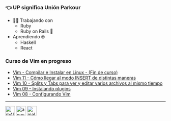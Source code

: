 ### :point_left: UP significa Unión Parkour

* :woman_technologist: Trabajando con
  * Ruby
  * Ruby on Rails :steam_locomotive:
* Aprendiendo :nerd_face:
  * Haskell
  * React

### Curso de Vim en progreso
<!-- YOUTUBE:START -->
- [Vim - Compilar e Instalar en Linux - (Fin de curso)](https://www.youtube.com/watch?v=UQAW2obn85Q)
- [Vim 11 - Cómo llegar al modo INSERT de distintas maneras](https://www.youtube.com/watch?v=KtXsksTBAvs)
- [Vim 10 - Splits y Tabs para ver y editar varios archivos al mismo tiempo](https://www.youtube.com/watch?v=8k63eT4XVEE)
- [Vim 09 - Instalando plugins](https://www.youtube.com/watch?v=wAPv7rwYXC0)
- [Vim 08 - Configurando Vim](https://www.youtube.com/watch?v=NRA8SfYDVgw)
<!-- YOUTUBE:END -->

---
<p align="left">
<a href="https://fb.com/m4ldad" target="blank"><img align="center" src="https://cdn.jsdelivr.net/npm/simple-icons@3.0.1/icons/facebook.svg" alt="m4ldad" height="30" width="30" /></a>
<a href="https://instagram.com/agus.vama" target="blank"><img align="center" src="https://cdn.jsdelivr.net/npm/simple-icons@3.0.1/icons/instagram.svg" alt="agus.vama" height="30" width="30" /></a>
<a href="https://www.youtube.com/channel/UCGesoeestar8QJlbW3m1toA" target="blank"><img align="center" src="https://cdn.jsdelivr.net/npm/simple-icons@3.0.1/icons/youtube.svg" alt="maldad" height="30" width="30" /></a>
</p>
